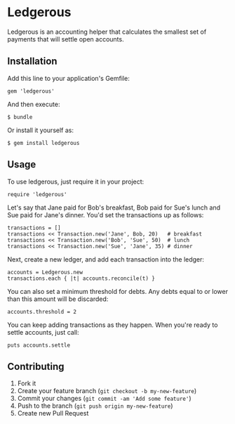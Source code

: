 # Ledgerous

Ledgerous is an accounting helper that calculates the smallest set of
payments that will settle open accounts. 
 

## Installation

Add this line to your application's Gemfile:

    gem 'ledgerous'

And then execute:

    $ bundle

Or install it yourself as:

    $ gem install ledgerous

## Usage

To use ledgerous, just require it in your project:

	require 'ledgerous'

Let's say that Jane paid for Bob's breakfast, Bob paid for Sue's lunch and Sue
paid for Jane's dinner. You'd set the transactions up as follows: 

	transactions = []
	transactions << Transaction.new('Jane', Bob, 20)   # breakfast
	transactions << Transaction.new('Bob', 'Sue', 50)  # lunch
	transactions << Transaction.new('Sue', 'Jane', 35) # dinner

Next, create a new ledger, and add each transaction into the ledger: 

	accounts = Ledgerous.new
	transactions.each { |t| accounts.reconcile(t) }

You can also set a minimum threshold for debts. Any debts equal to or lower 
than this amount will be discarded:

	accounts.threshold = 2

You can keep adding transactions as they happen. When you're ready to settle accounts, just call: 

	puts accounts.settle



## Contributing

1. Fork it
2. Create your feature branch (`git checkout -b my-new-feature`)
3. Commit your changes (`git commit -am 'Add some feature'`)
4. Push to the branch (`git push origin my-new-feature`)
5. Create new Pull Request
